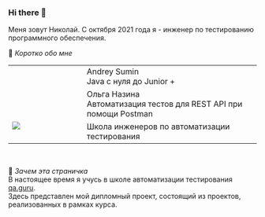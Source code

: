 ### Hi there 👋
Меня зовут Николай. С октября 2021 года я - инженер по тестированию программного обеспечения.</br>

:small_blue_diamond:  _Коротко обо мне_

<!--
**Moro19/Moro19** is a ✨ _special_ ✨ repository because its `README.md` (this file) appears on your GitHub profile.

Here are some ideas to get you started:

- 🔭 I’m currently working on ...
- 🌱 I’m currently learning ...
- 👯 I’m looking to collaborate on ...
- 🤔 I’m looking for help with ...
- 💬 Ask me about ...
- 📫 How to reach me: ...
- 😄 Pronouns: ...
- ⚡ Fun fact: ...
-->
<table width="100%" border='0'>
   <tr> 
    <td width="30%" valign="top"></td><td valign="middle">Andrey Sumin</br>Java с нуля до Junior + </td></tr>
    <tr><td width="30%" valign="top"></td><td valign="middle">Ольга Назина</br>Автоматизация тестов для REST API при помощи Postman</td>
    <tr><td width="30%" valign="top"><img src="https://github.com/Moro19/Moro19/blob/main/qa-guru80.png"></td><td valign="middle">Школа инженеров по автоматизации тестирования</td></tr>
   </tr>
  </table>
  </br>
  
:small_blue_diamond:  _Зачем эта страничка_  
В настоящее время я учусь в школе автоматизации тестирования <a target="_blank" href="https://qa.guru">qa.guru</a>.</br>
Здесь представлен мой дипломный проект, состоящий из проектов, реализованных в рамках курса.
</br></br>
